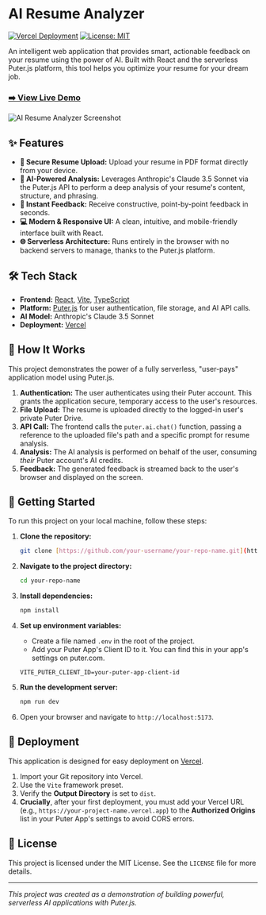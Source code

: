 # AI Resume Analyzer

[![Vercel Deployment](https://img.shields.io/badge/Deployment-Vercel-black?style=for-the-badge&logo=vercel)](https://your-project-name.vercel.app)
[![License: MIT](https://img.shields.io/badge/License-MIT-blue.svg?style=for-the-badge)](https://opensource.org/licenses/MIT)

An intelligent web application that provides smart, actionable feedback on your resume using the power of AI. Built with React and the serverless Puter.js platform, this tool helps you optimize your resume for your dream job.

### [➡️ View Live Demo](https://your-project-name.vercel.app)

![AI Resume Analyzer Screenshot](https://i.imgur.com/vHqLd6f.png)

## ✨ Features

* **📄 Secure Resume Upload:** Upload your resume in PDF format directly from your device.
* **🧠 AI-Powered Analysis:** Leverages Anthropic's Claude 3.5 Sonnet via the Puter.js API to perform a deep analysis of your resume's content, structure, and phrasing.
* **🚀 Instant Feedback:** Receive constructive, point-by-point feedback in seconds.
* **💻 Modern & Responsive UI:** A clean, intuitive, and mobile-friendly interface built with React.
* **🌐 Serverless Architecture:** Runs entirely in the browser with no backend servers to manage, thanks to the Puter.js platform.

## 🛠️ Tech Stack

* **Frontend:** [React](https://react.dev/), [Vite](https://vitejs.dev/), [TypeScript](https://www.typescriptlang.org/)
* **Platform:** [Puter.js](https://puter.com/) for user authentication, file storage, and AI API calls.
* **AI Model:** Anthropic's Claude 3.5 Sonnet
* **Deployment:** [Vercel](https://vercel.com/)

## 🤔 How It Works

This project demonstrates the power of a fully serverless, "user-pays" application model using Puter.js.

1.  **Authentication:** The user authenticates using their Puter account. This grants the application secure, temporary access to the user's resources.
2.  **File Upload:** The resume is uploaded directly to the logged-in user's private Puter Drive.
3.  **API Call:** The frontend calls the `puter.ai.chat()` function, passing a reference to the uploaded file's path and a specific prompt for resume analysis.
4.  **Analysis:** The AI analysis is performed on behalf of the user, consuming *their* Puter account's AI credits.
5.  **Feedback:** The generated feedback is streamed back to the user's browser and displayed on the screen.

## 🚀 Getting Started

To run this project on your local machine, follow these steps:

1.  **Clone the repository:**
    ```bash
    git clone [https://github.com/your-username/your-repo-name.git](https://github.com/your-username/your-repo-name.git)
    ```

2.  **Navigate to the project directory:**
    ```bash
    cd your-repo-name
    ```

3.  **Install dependencies:**
    ```bash
    npm install
    ```

4.  **Set up environment variables:**
    * Create a file named `.env` in the root of the project.
    * Add your Puter App's Client ID to it. You can find this in your app's settings on puter.com.
    ```
    VITE_PUTER_CLIENT_ID=your-puter-app-client-id
    ```

5.  **Run the development server:**
    ```bash
    npm run dev
    ```

6.  Open your browser and navigate to `http://localhost:5173`.

## 🚢 Deployment

This application is designed for easy deployment on [Vercel](https://vercel.com/).

1.  Import your Git repository into Vercel.
2.  Use the `Vite` framework preset.
3.  Verify the **Output Directory** is set to `dist`.
4.  **Crucially**, after your first deployment, you must add your Vercel URL (e.g., `https://your-project-name.vercel.app`) to the **Authorized Origins** list in your Puter App's settings to avoid CORS errors.

## 📄 License

This project is licensed under the MIT License. See the `LICENSE` file for more details.

---
_This project was created as a demonstration of building powerful, serverless AI applications with Puter.js._
